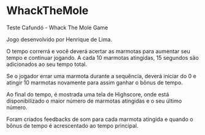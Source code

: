 # WhackTheMole
Teste Cafundó - Whack The Mole Game

Jogo desenvolvido por Henrique de Lima.

O tempo correrrá e você deverá acertar as marmotas para aumentar seu tempo e continuar jogando.
A cada 10 marmotas atingidas, 15 segundos são adicionados ao seu tempo total.

Se o jogador errar uma marmota durante a sequência, deverá iniciar do 0 e atingir 10 marmotas novamente para assim ganhar o bônus de tempo.

Ao final do tempo, é mostrada uma tela de Highscore, onde está disponibilizado o maior número de marmotas atingidas e o seu último número.

Foram criados feedbacks de som para cada marmota atingida e quando o bônus de tempo é acrescentado ao tempo principal.
